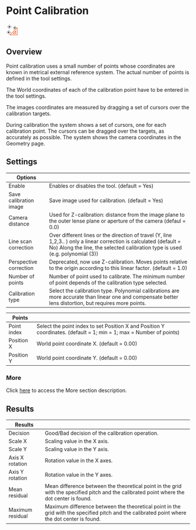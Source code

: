 Point Calibration
=================


![](../../../img/x_Graphics/Tools/UvfUIPointCalibration-0.png)


Overview
--------


Point calibration uses a small number of points whose coordinates are known in metrical external reference system. The actual number of points is defined in the tool settings.


The World coordinates of each of the calibration point have to be entered in the tool settings.


The images coordinates are measured by dragging a set of cursors over the calibration targets.


During calibration the system shows a set of cursors, one for each calibration point. The cursors can be dragged over the targets, as accurately as possible. The system shows the camera coordinates in the Geometry page.


Settings
--------





| Options | |
| --- | --- |
| Enable | Enables or disables the tool. (default = Yes) |
| Save calibration image | Save image used for calibration. (default = Yes) |
| Camera distance | Used for Z-calibration: distance from the image plane to the outer lense plane or aperture of the camera (defaul = 0.0) |
| Line scan correction | Over different lines or the direction of travel (Y, line 1,2,3.. ) only a linear correction is calculated (default = No) Along the line, the selected calibration type is used (e.g. polynomial (3)) |
| Perspective correction | Deprecated, now use Z-calibration. Moves points relative to the origin according to this linear factor. (default = 1.0) |
| Number of points | Number of point used to calibrate. The minimum number of point depends of the calibration type selected. |
| Calibration type | Select the calibration type. Polynomial calibrations are more accurate than linear one and compensate better lens distortion, but requires more points.   | Linear | needs at least 3 points.(default) | | --- | --- | | Polynomial (2) | needs at least 6 points. | | Polynomial (3) | needs at least 10 points. | | Polynomial (4) | needs at least 15 points. | | Polynomial (5) | needs at least 21 points. | |

| Points | |
| --- | --- |
| Point index | Select the point index to set Position X and Position Y coordinates. (default = 1; min = 1; max = Number of points) |
| Position X | World point coordinate X. (default = 0.00) |
| Position Y | World point coordinate Y. (default = 0.00) |

### More

Click [here](../../Windows/dialog_settings.md) to access the More section description.

Results
-------

| Results | |
| --- | --- |
| Decision | Good/Bad decision of the calibration operation. |
| Scale X | Scaling value in the X axis. |
| Scale Y | Scaling value in the Y axis. |
| Axis X rotation | Rotation value in the X axes. |
| Axis Y rotation | Rotation value in the Y axes. |
| Mean residual | Mean difference between the theoretical point in the grid with the specified pitch and the calibrated point where the dot center is found. |
| Maximum residual | Maximum difference between the theoretical point in the grid with the specified pitch and the calibrated point where the dot center is found. |



